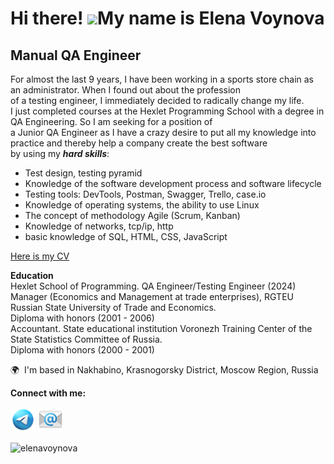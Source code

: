 Hi there! ![](https://user-images.githubusercontent.com/18350557/176309783-0785949b-9127-417c-8b55-ab5a4333674e.gif)My name is Elena Voynova
=====================================================================================================================================

Manual QA Engineer
------------------

For almost the last 9 years, I have been working in a sports store chain as an administrator. When I found out about the profession  
of a testing engineer, I immediately decided to radically change my life.  
I just completed courses at the Hexlet Programming School with a degree in QA Engineering. So I am seeking for a position of  
a Junior QA Engineer as I have a crazy desire to put all my knowledge into practice and thereby help a company create the best software  
by using my ***hard skills***: 
* Test design, testing pyramid
* Knowledge of the software development process and software lifecycle
* Testing tools: DevTools, Postman, Swagger, Trello, case.io
* Knowledge of operating systems, the ability to use Linux
* The concept of methodology Agile (Scrum, Kanban)
* Knowledge of networks, tcp/ip, http
* basic knowledge of SQL, HTML, CSS, JavaScript

[Here is my CV]( https://cv.hexlet.io/ru/resumes/3652)

**Education**  
Hexlet School of Programming. QA Engineer/Testing Engineer (2024)  
Manager (Economics and Management at trade enterprises), RGTEU Russian State University of Trade and Economics.  
Diploma with honors (2001 - 2006)  
Accountant. State educational institution Voronezh Training Center of the State Statistics Committee of Russia.  
Diploma with honors (2000 - 2001)  


🌍  I'm based in Nakhabino, Krasnogorsky District, Moscow Region, Russia

**Connect with me:**

<div>
<a href="https://t.me/Linchuki"><img src="https://github.com/Linchuki/Linchuki/blob/main/icons8-%D1%82%D0%B5%D0%BB%D0%B5%D0%B3%D1%80%D0%B0%D0%BC-94.png" alt="telegram" width="40" height="40"/></a>
<a href="mailto:linchuki@mail.ru"><img src="https://github.com/Linchuki/Linchuki/blob/main/icons8-%D1%8D%D0%BB%D0%B5%D0%BA%D1%82%D1%80%D0%BE%D0%BD%D0%BD%D0%B0%D1%8F-%D0%BF%D0%BE%D1%87%D1%82%D0%B0-96.png" alt="mail" width="40" height="40"/></a>
<p> <img src="https://komarev.com/ghpvc/?username=linchuki&color=0e75b6&style=flat-square" alt="elenavoynova" /> </p>
</div>

